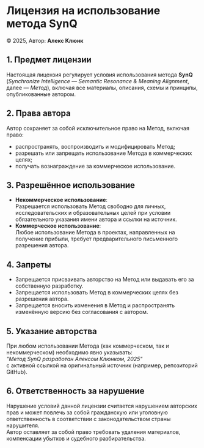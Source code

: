 # **Лицензия на использование метода SynQ**
© 2025, Автор: **Алекс Клюнк**

## 1. Предмет лицензии
Настоящая лицензия регулирует условия использования метода **SynQ** (*Synchronize Intelligence — Semantic Resonance & Meaning Alignment*, далее — *Метод*), включая все материалы, описания, схемы и принципы, опубликованные автором.

## 2. Права автора
Автор сохраняет за собой исключительное право на Метод, включая право:
- распространять, воспроизводить и модифицировать Метод;
- разрешать или запрещать использование Метода в коммерческих целях;
- получать вознаграждение за коммерческое использование.

## 3. Разрешённое использование
- **Некоммерческое использование**:  
  Разрешается использовать Метод свободно для личных, исследовательских и образовательных целей при условии обязательного указания имени автора и ссылки на источник.
- **Коммерческое использование**:  
  Любое использование Метода в проектах, направленных на получение прибыли, требует предварительного письменного разрешения автора.

## 4. Запреты
- Запрещается присваивать авторство на Метод или выдавать его за собственную разработку.
- Запрещается использовать Метод в коммерческих целях без разрешения автора.
- Запрещается вносить изменения в Метод и распространять изменённую версию без согласования с автором.

## 5. Указание авторства
При любом использовании Метода (как коммерческом, так и некоммерческом) необходимо явно указывать:  
*"Метод SynQ разработан Алексом Клюнком, 2025"*  
с активной ссылкой на оригинальный источник (например, репозиторий GitHub).

## 6. Ответственность за нарушение
Нарушение условий данной лицензии считается нарушением авторских прав и может повлечь за собой гражданскую или уголовную ответственность в соответствии с законодательством страны нарушителя.  
Автор оставляет за собой право требовать удаления материалов, компенсации убытков и судебного разбирательства.
